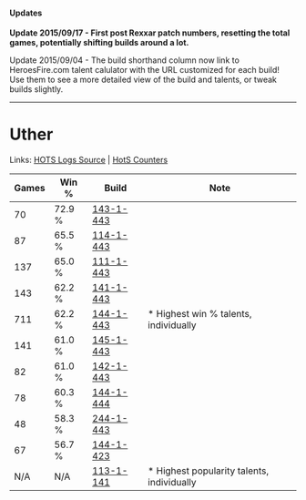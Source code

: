 #### Updates
**Update 2015/09/17 - First post Rexxar patch numbers, resetting the total games, potentially shifting builds around a lot.**

Update 2015/09/04 - The build shorthand column now link to HeroesFire.com talent calulator with the URL customized for each build!  
Use them to see a more detailed view of the build and talents, or tweak builds slightly.

***

# Uther

Links: [HOTS Logs Source](https://www.hotslogs.com/Sitewide/HeroDetails?Hero=Uther) | [HotS Counters](http://hotscounters.com/#/hero/Uther)

Games  | Win %  | Build     | Note
-----  | -----  | -----     | ----
70     | 72.9 % | [143-1-443](http://www.heroesfire.com/hots/talent-calculator/uther#hcuJ) | 
87     | 65.5 % | [114-1-443](http://www.heroesfire.com/hots/talent-calculator/uther#gW53) | 
137    | 65.0 % | [111-1-443](http://www.heroesfire.com/hots/talent-calculator/uther#gOmJ) | 
143    | 62.2 % | [141-1-443](http://www.heroesfire.com/hots/talent-calculator/uther#hX_p) | 
711    | 62.2 % | [144-1-443](http://www.heroesfire.com/hots/talent-calculator/uther#hfKZ) | * Highest win % talents, individually
141    | 61.0 % | [145-1-443](http://www.heroesfire.com/hots/talent-calculator/uther#hhmp) | 
82     | 61.0 % | [142-1-443](http://www.heroesfire.com/hots/talent-calculator/uther#haS3) | 
78     | 60.3 % | [144-1-444](http://www.heroesfire.com/hots/talent-calculator/uther#hfKa) | 
48     | 58.3 % | [244-1-443](http://www.heroesfire.com/hots/talent-calculator/uther#lTTZ) | 
67     | 56.7 % | [144-1-423](http://www.heroesfire.com/hots/talent-calculator/uther#hfKF) | 
N/A    | N/A    | [113-1-141](http://www.heroesfire.com/hots/talent-calculator/uther#gTa5) | * Highest popularity talents, individually
